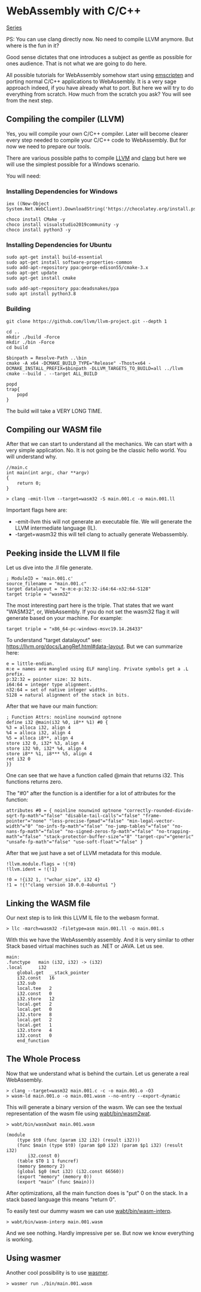 # WebAssembly with C/C++

[Series](./readme.md)

PS: You can use clang directly now. No need to compile LLVM anymore. But where is the fun in it?  

Good sense dictates that one introduces a subject as gentle as possible for ones audience. That is not what we are going to do here.

All possible tutorials for WebAssembly somehow start using [emscripten](https://github.com/kripken/emscripten) and porting normal C/C++ applications to WebAssembly. It is a very sage approach indeed, if you have already what to port. But here we will try to do everything from scratch. How much from the scratch you ask? You will see from the next step.

## Compiling the compiler (LLVM)

Yes, you will compile your own C/C++ compiler. Later will become clearer every step needed to compile your C/C++ code to WebAssembly. But for now we need to prepare our tools.

There are various possible paths to compile [LLVM](http://llvm.org/) and [clang](https://clang.llvm.org/) but here we will use the simplest possible for a Windows scenario.

You will need:

### Installing Dependencies for Windows

    iex ((New-Object System.Net.WebClient).DownloadString('https://chocolatey.org/install.ps1'))

    choco install CMake -y
    choco install visualstudio2019community -y
    choco install python3 -y

### Installing Dependencies for Ubuntu

    sudo apt-get install build-essential
    sudo apt-get install software-properties-common
    sudo add-apt-repository ppa:george-edison55/cmake-3.x
    sudo apt-get update
    sudo apt-get install cmake

    sudo add-apt-repository ppa:deadsnakes/ppa
    sudo apt install python3.8

### Building

    git clone https://github.com/llvm/llvm-project.git --depth 1

    cd ..
    mkdir ./build -Force
    mkdir ./bin -Force
    cd build

    $binpath = Resolve-Path ..\bin
    cmake -A x64 -DCMAKE_BUILD_TYPE="Release" -Thost=x64 -DCMAKE_INSTALL_PREFIX=$binpath -DLLVM_TARGETS_TO_BUILD=all ../llvm 
    cmake --build . --target ALL_BUILD

    popd
    trap{
        popd
    }

The build will take a VERY LONG TIME.

## Compiling our WASM file

After that we can start to understand all the mechanics. We can start with a very simple application. No. It is not going be the classic hello world. You will understand why.

    //main.c
    int main(int argc, char **argv)
    {
        return 0;
    }

    > clang -emit-llvm --target=wasm32 -S main.001.c -o main.001.ll 

Important flags here are:

- -emit-llvm this will not generate an executable file. We will generate the LLVM intermediate language (IL).
- -target=wasm32 this will tell clang to actually generate Webassembly.

## Peeking inside the LLVM ll file

Let us dive into the .ll file generate.

    ; ModuleID = 'main.001.c'
    source_filename = "main.001.c"
    target datalayout = "e-m:e-p:32:32-i64:64-n32:64-S128"
    target triple = "wasm32"
  

The most interesting part here is the triple. That states that we want "WASM32", or, WebAssembly. If you do not set the wasm32 flag it will generate based on your machine. For example:

    target triple = "x86_64-pc-windows-msvc19.14.26433"

To understand "target datalayout" see: https://llvm.org/docs/LangRef.html#data-layout. But we can summarize here:

    e = little-endian.
    m:e = names are mangled using ELF mangling. Private symbols get a .L prefix.
    p:32:32 = pointer size: 32 bits.
    i64:64 = integer type alignment.  
    n32:64 = set of native integer widths.
    S128 = natural alignment of the stack in bits.

After that we have our main function:

    ; Function Attrs: noinline nounwind optnone
    define i32 @main(i32 %0, i8** %1) #0 {
    %3 = alloca i32, align 4
    %4 = alloca i32, align 4
    %5 = alloca i8**, align 4
    store i32 0, i32* %3, align 4
    store i32 %0, i32* %4, align 4
    store i8** %1, i8*** %5, align 4
    ret i32 0
    }}

One can see that we have a function called @main that returns i32. This functions returns zero.

The "#0" after the function is a identifier for a lot of attributes for the function:

    attributes #0 = { noinline nounwind optnone "correctly-rounded-divide-sqrt-fp-math"="false" "disable-tail-calls"="false" "frame-pointer"="none" "less-precise-fpmad"="false" "min-legal-vector-width"="0" "no-infs-fp-math"="false" "no-jump-tables"="false" "no-nans-fp-math"="false" "no-signed-zeros-fp-math"="false" "no-trapping-math"="false" "stack-protector-buffer-size"="8" "target-cpu"="generic" "unsafe-fp-math"="false" "use-soft-float"="false" }

After that we just have a set of LLVM metadata for this module.

    !llvm.module.flags = !{!0}
    !llvm.ident = !{!1}

    !0 = !{i32 1, !"wchar_size", i32 4}
    !1 = !{!"clang version 10.0.0-4ubuntu1 "}

## Linking the WASM file

Our next step is to link this LLVM IL file to the webasm format.

    > llc -march=wasm32 -filetype=asm main.001.ll -o main.001.s

With this we have the WebAssembly assembly. And it is very similar to other Stack based virtual machines such as .NET or JAVA. Let us see.

    main:                                   
	.functype	main (i32, i32) -> (i32)
	.local  	i32
        global.get	__stack_pointer
        i32.const	16
        i32.sub 
        local.tee	2
        i32.const	0
        i32.store	12
        local.get	2
        local.get	0
        i32.store	8
        local.get	2
        local.get	1
        i32.store	4
        i32.const	0
        end_function

## The Whole Process

Now that we understand what is behind the curtain. Let us generate a real WebAssembly.

    > clang --target=wasm32 main.001.c -c -o main.001.o -O3
    > wasm-ld main.001.o -o main.001.wasm --no-entry --export-dynamic

This will generate a binary version of the wasm. We can see the textual representation of the wasm file using [wabt/bin/wasm2wat](https://github.com/WebAssembly/wabt).

    > wabt/bin/wasm2wat main.001.wasm

    (module
        (type $t0 (func (param i32 i32) (result i32)))
        (func $main (type $t0) (param $p0 i32) (param $p1 i32) (result i32)
            i32.const 0)
        (table $T0 1 1 funcref)
        (memory $memory 2)
        (global $g0 (mut i32) (i32.const 66560))
        (export "memory" (memory 0))
        (export "main" (func $main)))

After optimizations, all the main function does is "put" 0 on the stack. In a stack based language this means "return 0".

To easily test our dummy wasm we can use [wabt/bin/wasm-interp](https://github.com/WebAssembly/wabt).

    > wabt/bin/wasm-interp main.001.wasm

And we see nothing. Hardly impressive per se. But now we know everything is working.

## Using wasmer

Another cool possibility is to use [wasmer](https://wasmer.io/).

    > wasmer run ./bin/main.001.wasm